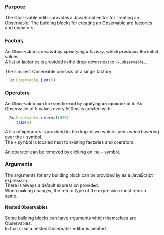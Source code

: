 ### Purpose
The Observable editor provides a JavaScript editor for creating an Observable.
The building blocks for creating an Observable are factories and operators.

### Factory
An Observable is created by specifying a factory, which produces the initial values.  
A list of factories is provided in the drop-down next to `Rx.Observable.`.

The simplest Observable consists of a single factory:
```js
  Rx.Observable.just(5)
```

### Operators
An Observable can be transformed by applying an operator to it.
An Observable of 5 values every 500ms is created with:
```js
  Rx.Observable.interval(500)
    .take(5)
```

A list of operators is provided in the drop-down which opens when hovering over the `+` symbol.  
The `+` symbol is located next to existing factories and operators.  

An operator can be removed by clicking on the `-` symbol.

### Arguments

The arguments for any building block can be provided by as a JavaScript expression.  
There is always a default expression provided.  
When making changes, the return type of the expression must remain same.

#### Nested Observables

Some building blocks can have arguments which themselves are Observables.  
In that case a nested Observable editor is created.  
